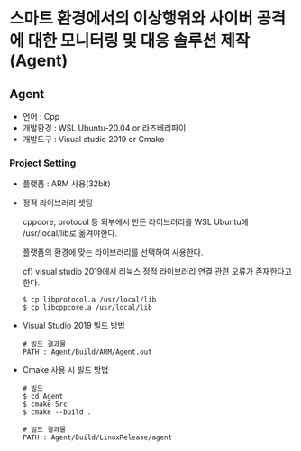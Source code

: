 # 스마트 환경에서의 이상행위와 사이버 공격에 대한 모니터링 및 대응 솔루션 제작 (Agent)

## Agent 
- 언어 : Cpp
- 개발환경 : WSL Ubuntu-20.04 or 라즈베리파이
- 개발도구 : Visual studio 2019 or Cmake

### Project Setting
- 플랫폼 : ARM 사용(32bit)
- 정적 라이브러리 셋팅
    
  cppcore, protocol 등 외부에서 만든 라이브러리를 WSL Ubuntu에 /usr/local/lib로 옮겨야한다.

  플랫폼의 환경에 맞는 라이브러리를 선택하여 사용한다.
  
  cf) visual studio 2019에서 리눅스 정적 라이브러리 연결 관련 오류가 존재한다고 한다.
    ```
    $ cp libprotocol.a /usr/local/lib
    $ cp libcppcore.a /usr/local/lib
    ```

- Visual Studio 2019 빌드 방법
    ```
    # 빌드 결과물
    PATH : Agent/Build/ARM/Agent.out
    ```

- Cmake 사용 시 빌드 방법
    ```
    # 빌드
    $ cd Agent
    $ cmake Src
    $ cmake --build .

    # 빌드 결과물
    PATH : Agent/Build/LinuxRelease/agent
    ```
